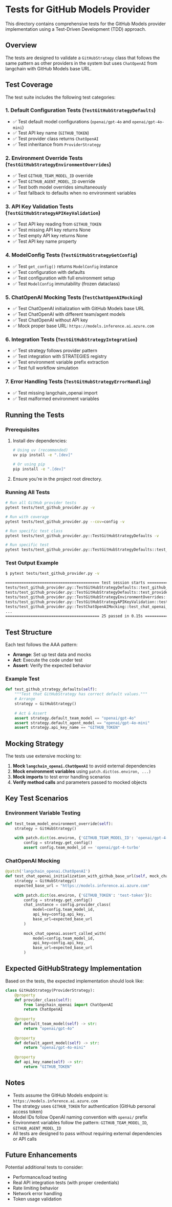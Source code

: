 # Tests for GitHub Models Provider

This directory contains comprehensive tests for the GitHub Models provider implementation using a Test-Driven Development (TDD) approach.

## Overview

The tests are designed to validate a `GitHubStrategy` class that follows the same pattern as other providers in the system but uses `ChatOpenAI` from langchain with GitHub Models base URL.

## Test Coverage

The test suite includes the following test categories:

### 1. Default Configuration Tests (`TestGitHubStrategyDefaults`)
- ✅ Test default model configurations (`openai/gpt-4o` and `openai/gpt-4o-mini`)
- ✅ Test API key name (`GITHUB_TOKEN`)
- ✅ Test provider class returns `ChatOpenAI`
- ✅ Test inheritance from `ProviderStrategy`

### 2. Environment Override Tests (`TestGitHubStrategyEnvironmentOverrides`)
- ✅ Test `GITHUB_TEAM_MODEL_ID` override
- ✅ Test `GITHUB_AGENT_MODEL_ID` override  
- ✅ Test both model overrides simultaneously
- ✅ Test fallback to defaults when no environment variables

### 3. API Key Validation Tests (`TestGitHubStrategyAPIKeyValidation`)
- ✅ Test API key reading from `GITHUB_TOKEN`
- ✅ Test missing API key returns None
- ✅ Test empty API key returns None
- ✅ Test API key name property

### 4. ModelConfig Tests (`TestGitHubStrategyGetConfig`)
- ✅ Test `get_config()` returns `ModelConfig` instance
- ✅ Test configuration with defaults
- ✅ Test configuration with full environment setup
- ✅ Test `ModelConfig` immutability (frozen dataclass)

### 5. ChatOpenAI Mocking Tests (`TestChatOpenAIMocking`)
- ✅ Test ChatOpenAI initialization with GitHub Models base URL
- ✅ Test ChatOpenAI with different team/agent models
- ✅ Test ChatOpenAI without API key
- ✅ Mock proper base URL: `https://models.inference.ai.azure.com`

### 6. Integration Tests (`TestGitHubStrategyIntegration`)
- ✅ Test strategy follows provider pattern
- ✅ Test integration with STRATEGIES registry
- ✅ Test environment variable prefix extraction
- ✅ Test full workflow simulation

### 7. Error Handling Tests (`TestGitHubStrategyErrorHandling`)
- ✅ Test missing langchain_openai import
- ✅ Test malformed environment variables

## Running the Tests

### Prerequisites

1. Install dev dependencies:
   ```bash
   # Using uv (recommended)
   uv pip install -e ".[dev]"
   
   # Or using pip
   pip install -e ".[dev]"
   ```

2. Ensure you're in the project root directory.

### Running All Tests

```bash
# Run all GitHub provider tests
pytest tests/test_github_provider.py -v

# Run with coverage
pytest tests/test_github_provider.py --cov=config -v

# Run specific test class
pytest tests/test_github_provider.py::TestGitHubStrategyDefaults -v

# Run specific test
pytest tests/test_github_provider.py::TestGitHubStrategyDefaults::test_github_strategy_defaults -v
```

### Test Output Example

```bash
$ pytest tests/test_github_provider.py -v

========================================= test session starts ==========================================
tests/test_github_provider.py::TestGitHubStrategyDefaults::test_github_strategy_defaults PASSED
tests/test_github_provider.py::TestGitHubStrategyDefaults::test_provider_class_returns_correct_type PASSED
tests/test_github_provider.py::TestGitHubStrategyEnvironmentOverrides::test_team_model_environment_override PASSED
tests/test_github_provider.py::TestGitHubStrategyAPIKeyValidation::test_api_key_from_environment PASSED
tests/test_github_provider.py::TestChatOpenAIMocking::test_chat_openai_initialization_with_github_base_url PASSED
...
========================================= 25 passed in 0.15s ==========================================
```

## Test Structure

Each test follows the AAA pattern:
- **Arrange**: Set up test data and mocks
- **Act**: Execute the code under test
- **Assert**: Verify the expected behavior

### Example Test

```python
def test_github_strategy_defaults(self):
    """Test that GitHubStrategy has correct default values."""
    # Arrange
    strategy = GitHubStrategy()
    
    # Act & Assert
    assert strategy.default_team_model == "openai/gpt-4o"
    assert strategy.default_agent_model == "openai/gpt-4o-mini"
    assert strategy.api_key_name == "GITHUB_TOKEN"
```

## Mocking Strategy

The tests use extensive mocking to:

1. **Mock `langchain_openai.ChatOpenAI`** to avoid external dependencies
2. **Mock environment variables** using `patch.dict(os.environ, ...)`
3. **Mock imports** to test error handling scenarios
4. **Verify method calls** and parameters passed to mocked objects

## Key Test Scenarios

### Environment Variable Testing

```python
def test_team_model_environment_override(self):
    strategy = GitHubStrategy()
    
    with patch.dict(os.environ, {'GITHUB_TEAM_MODEL_ID': 'openai/gpt-4-turbo'}):
        config = strategy.get_config()
        assert config.team_model_id == 'openai/gpt-4-turbo'
```

### ChatOpenAI Mocking

```python
@patch('langchain_openai.ChatOpenAI')
def test_chat_openai_initialization_with_github_base_url(self, mock_chat_openai):
    strategy = GitHubStrategy()
    expected_base_url = "https://models.inference.ai.azure.com"
    
    with patch.dict(os.environ, {'GITHUB_TOKEN': 'test-token'}):
        config = strategy.get_config()
        chat_instance = config.provider_class(
            model=config.team_model_id,
            api_key=config.api_key,
            base_url=expected_base_url
        )
        
        mock_chat_openai.assert_called_with(
            model=config.team_model_id,
            api_key=config.api_key,
            base_url=expected_base_url
        )
```

## Expected GitHubStrategy Implementation

Based on the tests, the expected implementation should look like:

```python
class GitHubStrategy(ProviderStrategy):
    @property
    def provider_class(self):
        from langchain_openai import ChatOpenAI
        return ChatOpenAI
    
    @property
    def default_team_model(self) -> str:
        return "openai/gpt-4o"
    
    @property 
    def default_agent_model(self) -> str:
        return "openai/gpt-4o-mini"
    
    @property
    def api_key_name(self) -> str:
        return "GITHUB_TOKEN"
```

## Notes

- Tests assume the GitHub Models endpoint is: `https://models.inference.ai.azure.com`
- The strategy uses `GITHUB_TOKEN` for authentication (GitHub personal access token)
- Model IDs follow OpenAI naming convention with `openai/` prefix
- Environment variables follow the pattern: `GITHUB_TEAM_MODEL_ID`, `GITHUB_AGENT_MODEL_ID`
- All tests are designed to pass without requiring external dependencies or API calls

## Future Enhancements

Potential additional tests to consider:
- Performance/load testing
- Real API integration tests (with proper credentials)
- Rate limiting behavior
- Network error handling
- Token usage validation
